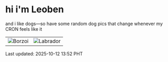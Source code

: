 # hi i'm Leoben

and i like dogs—so have some random dog pics that change whenever my CRON feels like it

|  |  |
|--------|----------|
| ![Borzoi](https://random-dog-vercel.vercel.app/api/random-borzoi?v=1760248345) | ![Labrador](https://random-dog-vercel.vercel.app/api/random-labrador?v=1760248345) |

Last updated: 2025-10-12 13:52 PHT
